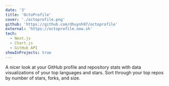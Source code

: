 ```yaml
---
date: '3'
title: 'OctoProfile'
cover: './octoprofile.png'
github: 'https://github.com/dhuynh97/octoprofile'
external: 'https://octoprofile.now.sh'
tech:
  - Next.js
  - Chart.js
  - GitHub API
showInProjects: true
---
```


A nicer look at your GitHub profile and repository stats with data visualizations of your top languages and stars. Sort through your top repos by number of stars, forks, and size.
